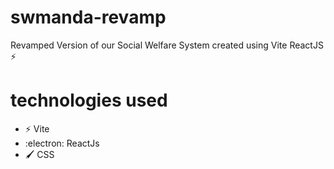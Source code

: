 # swmanda-revamp
Revamped Version of our Social Welfare System created using Vite ReactJS :zap:

# technologies used
- :zap: Vite
- :electron: ReactJs
- 🖌️ CSS

